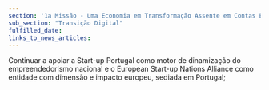 ```yaml
---
section: '1a Missão - Uma Economia em Transformação Assente em Contas Equilibradas'
sub_section: "Transição Digital"
fulfilled_date:
links_to_news_articles:
---
```


Continuar a apoiar a Start-up Portugal como motor de dinamização do empreendedorismo nacional e o European Start-up Nations Alliance como entidade com dimensão e impacto europeu, sediada em Portugal;